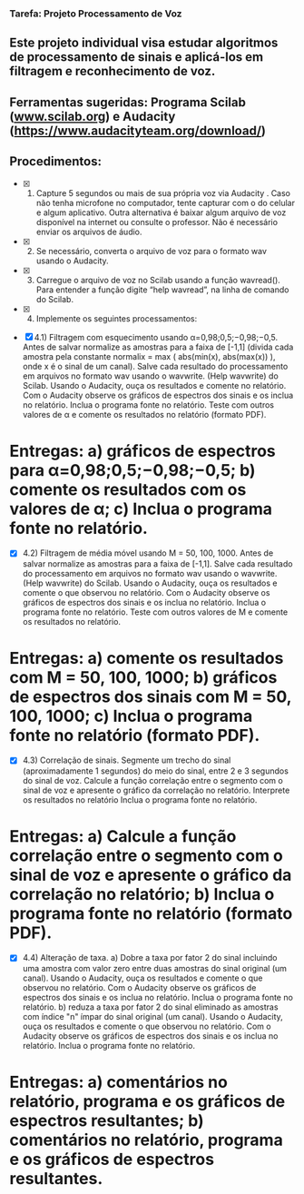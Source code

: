 ### Tarefa: Projeto Processamento de Voz

## Este projeto individual visa estudar algoritmos de processamento de sinais e aplicá-los em filtragem e reconhecimento de voz.

## Ferramentas sugeridas: Programa Scilab (www.scilab.org) e Audacity (https://www.audacityteam.org/download/)

## Procedimentos:

- [X] 1) Capture 5 segundos ou mais  de sua própria voz via Audacity . Caso não tenha microfone no computador, tente capturar com o do celular e algum  aplicativo. Outra alternativa é baixar algum arquivo de voz disponível na internet ou consulte o professor. Não é necessário enviar os arquivos de áudio.

- [X] 2) Se necessário, converta o arquivo de voz para o formato wav usando o Audacity.

- [X] 3) Carregue o arquivo de voz no Scilab usando a função wavread(). Para entender a função digite “help wavread”, na linha de comando do Scilab.

- [X] 4) Implemente os seguintes processamentos:

- [X] 4.1) Filtragem com esquecimento usando α=0,98;0,5;−0,98;−0,5. Antes de salvar normalize as amostras para a faixa de [-1,1] (divida cada amostra pela constante normalix = max ( abs(min(x), abs(max(x)) ), onde x é o sinal de um canal). Salve cada resultado do processamento em arquivos no formato wav usando o wavwrite. (Help wavwrite) do Scilab. Usando o Audacity, ouça os resultados e comente no relatório. Com o Audacity observe os gráficos de espectros dos sinais e os inclua no relatório. Inclua o programa fonte no relatório. Teste com outros valores de α e comente os resultados no relatório (formato PDF).

# Entregas: a) gráficos de espectros para α=0,98;0,5;−0,98;−0,5; b) comente os resultados com os valores de α; c) Inclua o programa fonte no relatório.

- [X] 4.2) Filtragem de média móvel usando M = 50, 100, 1000. Antes de salvar normalize as amostras para a faixa de [-1,1]. Salve cada resultado do processamento em arquivos no formato wav usando o wavwrite. (Help wavwrite) do Scilab. Usando o Audacity, ouça os resultados e comente o que observou no relatório.  Com o Audacity observe os gráficos de espectros dos sinais e os inclua no relatório. Inclua o programa fonte no relatório. Teste com outros valores de M e comente os resultados no relatório.

# Entregas: a) comente os resultados com M = 50, 100, 1000; b) gráficos de espectros dos sinais com M = 50, 100, 1000; c) Inclua o programa fonte no relatório (formato PDF).

- [X] 4.3) Correlação de sinais.  Segmente um trecho do sinal (aproximadamente 1 segundos) do meio do sinal, entre  2 e 3 segundos do sinal de voz. Calcule a função correlação entre o segmento com o sinal de voz e apresente o gráfico da correlação no relatório. Interprete os resultados  no relatório  Inclua o programa fonte no relatório.

# Entregas: a) Calcule a função correlação entre o segmento com o sinal de voz e apresente o gráfico da correlação no relatório; b) Inclua o programa fonte no relatório (formato PDF).

- [X] 4.4) Alteração de taxa. a)  Dobre a taxa por fator 2 do sinal incluindo uma amostra com valor zero entre duas amostras do sinal original (um canal). Usando o Audacity, ouça os resultados e comente o que observou no relatório.  Com o Audacity observe os gráficos de espectros dos sinais e os inclua no relatório. Inclua o programa fonte no relatório. b) reduza a taxa por fator 2 do sinal eliminado as amostras com índice "n" ímpar do sinal original (um canal). Usando o Audacity, ouça os resultados e comente o que observou no relatório.  Com o Audacity observe os gráficos de espectros dos sinais e os inclua no relatório. Inclua o programa fonte no relatório.

# Entregas: a) comentários no relatório, programa e os gráficos de espectros resultantes;  b) comentários no relatório, programa e os gráficos de espectros resultantes.